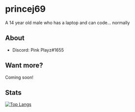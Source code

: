 # princej69
A 14 year old male who has a laptop and can code... normally

## About
- Discord: Pink Playz#1655

## Want more?
Coming soon!

## Stats
[![Top Langs](https://github-readme-stats.vercel.app/api/top-langs/?username=princej69&theme=chartreuse-dark&show_icons=true)]()

<!---
princej69/princej69 is a ✨ special ✨ repository because its `README.md` (this file) appears on your GitHub profile.
You can click the Preview link to take a look at your changes.
--->

<!--- Changed At June 29, 2022 --->

